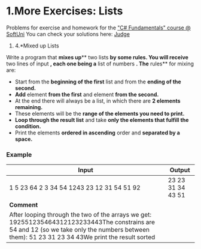 ﻿# 1.More Exercises: Lists

Problems for exercise and homework for the [&quot;C#  Fundamentals&quot; course @ SoftUni](https://softuni.bg/modules/57/tech-module-4-0)
You can check your solutions here: [Ju](https://judge.softuni.bg/Contests/1300)[dge](https://judge.softuni.bg/Contests/1300)


1. 4.\*Mixed up Lists

Write a program that **mixes up**** two lists **by some rules. You will receive** two lines of input **, each one being a** list of numbers **. The** rules** for mixing are:

- Start from the **beginning of the first** list and from the **ending of the second.**
- **Add** element **from the first** and element **from the second.**
- At the end there will always be a list, in which there are **2 elements remaining.**
- These elements will be the **range of the elements you need to print.**
- **Loop through the result list** and take **only the elements that fulfill the condition.**
- Print the elements **ordered in ascending** order and **separated by a space.**

### Example

| **Input** | **Output** |
| --- | --- |
| 1 5 23 64 2 3 34 54 1243 23 12 31 54 51 92 | 23 23 31 34 43 51 |
| **Comment** |
| After looping through the two of the arrays we get: 192551235464312123233443The constrains are 54 and 12 (so we take only the numbers between them): 51 23 31 23 34 43We print the result sorted |

